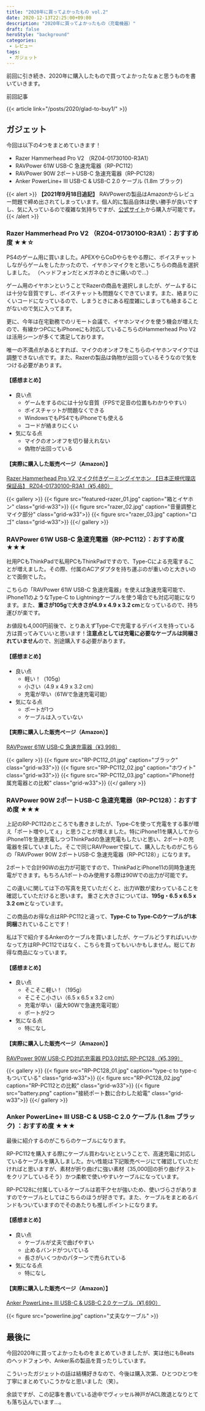 ```yaml
---
title: "2020年に買ってよかったもの vol.2"
date: 2020-12-13T22:25:00+09:00
description: "2020年に買ってよかったもの（充電機器）"
draft: false
heroStyle: "background"
categories:
 - レビュー
tags:
 - ガジェット
---
```


前回に引き続き、2020年に購入したもので買ってよかったなぁと思うものを書いていきます。  

前回記事  

{{< article link="/posts/2020/glad-to-buy1/" >}}


## ガジェット

今回は以下の4つをまとめていきます！

- Razer Hammerhead Pro V2 （RZ04-01730100-R3A1）
- RAVPower 61W USB-C 急速充電器（RP-PC112）
- RAVPower 90W 2ポートUSB-C 急速充電器（RP-PC128）
- Anker PowerLine+ III USB-C & USB-C 2.0 ケーブル (1.8m ブラック)

{{< alert >}}
**【2021年9月18日追記】**
RAVPowerの製品はAmazonからレビュー問題で締め出されてしまっています。個人的に製品自体は使い勝手が良いですし、気に入っているので複雑な気持ちですが、[公式サイト](https://www.ravpower.jp/)から購入が可能です。
{{< /alert >}}

### Razer Hammerhead Pro V2 （RZ04-01730100-R3A1）：おすすめ度 ★★☆

PS4のゲーム用に買いました。APEXやらCoDやらをやる際に、ボイスチャットしながらゲームをしたかったので、イヤホンマイクをと思いこちらの商品を選択しました。
（ヘッドフォンだとメガネのときに痛いので...）

ゲーム用のイヤホンということでRazerの商品を選択しましたが、ゲームするには十分な音質ですし、ボイスチャットも問題なくできています。また、絡まりにくいコードになっているので、しまうときにある程度雑にしまっても絡まることがないので気に入ってます。

更に、今年は在宅勤務でのリモート会議で、イヤホンマイクを使う機会が増えたので、有線かつPCにもiPhoneにも対応しているこちらのHammerhead Pro V2は活用シーンが多くて満足しております。

唯一の不満点があるとすれば、マイクのオンオフをこちらのイヤホンマイクでは調整できない点です。また、Razerの製品は偽物が出回っているそうなので気をつける必要があります。

#### 【感想まとめ】

- 良い点
    - ゲームをするのには十分な音質（FPSで足音の位置もわかりやすい）
    - ボイスチャットが問題なくできる
    - WindowsでもPS4でもiPhoneでも使える
    - コードが絡まりにくい
- 気になる点
    - マイクのオンオフを切り替えれない
    - 偽物が出回っている

#### 【実際に購入した販売ページ（Amazon）】

<a href="https://www.amazon.co.jp/Razer-Hammerhead-%E3%83%9E%E3%82%A4%E3%82%AF%E4%BB%98%E3%81%8D%E3%82%B2%E3%83%BC%E3%83%9F%E3%83%B3%E3%82%B0%E3%82%A4%E3%83%A4%E3%83%95%E3%82%A9%E3%83%B3-%E3%80%90%E6%97%A5%E6%9C%AC%E6%AD%A3%E8%A6%8F%E4%BB%A3%E7%90%86%E5%BA%97%E4%BF%9D%E8%A8%BC%E5%93%81%E3%80%91-RZ04-01730100-R3A1/dp/B01FH9V12O" target="_blank">Razer Hammerhead Pro V2 マイク付きゲーミングイヤホン 【日本正規代理店保証品】 RZ04-01730100-R3A1（¥5,480）</a>

{{< gallery >}}
{{< figure src="featured-razer_01.jpg" caption="箱とイヤホン" class="grid-w33">}}
{{< figure src="razer_02.jpg" caption="音量調整とマイク部分" class="grid-w33">}}
{{< figure src="razer_03.jpg" caption="ロゴ" class="grid-w33">}}
{{</ gallery >}}

### RAVPower 61W USB-C 急速充電器（RP-PC112）：おすすめ度 ★★★

社用PCもThinkPadで私用PCもThinkPadですので、Type-Cによる充電することが増えました。その際、付属のACアダプタを持ち運ぶのが重いのと大きいのとで面倒でした。

こちらの「RAVPower 61W USB-C 急速充電器」を使えば急速充電可能で、iPhone11のようなType-C to Lightningケーブルを使う場合でも対応可能になります。また、**重さが105g**で**大きさが4.9 x 4.9 x 3.2 cm**となっているので、持ち運びが楽です。

お値段も4,000円前後で、とりあえずType-Cで充電するデバイスを持っている方は買ってみていいと思います！**注意点としては充電に必要なケーブルは同梱されていません**ので、別途購入する必要があります。

#### 【感想まとめ】

- 良い点
    - 軽い！（105g）
    - 小さい（4.9 x 4.9 x 3.2 cm）
    - 充電が早い（61Wで急速充電可能）
- 気になる点
    - ポートが1つ
    - ケーブルは入っていない

#### 【実際に購入した販売ページ（Amazon）】

<a href="https://www.amazon.co.jp/RAVPower-%E6%80%A5%E9%80%9F%E5%85%85%E9%9B%BB%E5%99%A8%EF%BC%88%E4%B8%96%E7%95%8C%E6%9C%80%E5%B0%8F%E6%9C%80%E8%BB%BD%E9%87%8F%E3%82%AF%E3%83%A9%E3%82%B9-PD%E5%AF%BE%E5%BF%9C%E3%80%91iPhone-8%E3%80%81GalaxyS10%E3%80%81MacBook-Pro%E3%81%9D%E3%81%AE%E4%BB%96USB-C%E6%A9%9F%E5%99%A8%E5%AF%BE%E5%BF%9C/dp/B07TXYZ4GZ" target="_blank">RAVPower 61W USB-C 急速充電器（¥3,998）</a>

{{< gallery >}}
{{< figure src="RP-PC112_01.jpg" caption="ブラック" class="grid-w33">}}
{{< figure src="RP-PC112_02.jpg" caption="ホワイト" class="grid-w33">}}
{{< figure src="RP-PC112_03.jpg" caption="iPhone付属充電器との比較" class="grid-w33">}}
{{</ gallery >}}

### RAVPower 90W 2ポートUSB-C 急速充電器（RP-PC128）：おすすめ度 ★★★

上記のRP-PC112のところでも書きましたが、Type-Cを使って充電をする事が増え「ポート増やしてぇ」と思うことが増えました。特にiPhone11を購入してからiPhone11を急速充電しつつThinkPadの急速充電もしたいと思い、2ポートの充電器を探していました。そこで同じRAVPowerで探して、購入したものがこちらの「RAVPower 90W 2ポートUSB-C 急速充電器（RP-PC128）」になります。

2ポートで合計90Wの出力が可能ですので、ThinkPadとiPhone11の同時急速充電ができます。もちろん1ポートのみ使用する際は90Wでの出力が可能です。

この違いに関しては下の写真を見ていただくと、出力W数が変わっていることを確認していただけると思います。
重さと大きさについては、**195g・6.5 x 6.5 x 3.2 cm**となっています。

この商品のお得な点はRP-PC112と違って、**Type-C to Type-Cのケーブルが1本同梱**されていることです！

私は下で紹介するAnkerのケーブルを買いましたが、ケーブルどうすればいいかなって方はRP-PC112ではなく、こちらを買ってもいいかもしません。総じてお得な商品になっています。

#### 【感想まとめ】

- 良い点
    - そこそこ軽い！（195g）
    - そこそこ小さい（6.5 x 6.5 x 3.2 cm）
    - 充電が早い（最大90Wで急速充電可能）
    - ポートが2つ
- 気になる点
    - 特になし

#### 【実際に購入した販売ページ（Amazon）】

<a href="https://www.amazon.co.jp/PSE%E8%AA%8D%E8%A8%BC%E6%B8%88%E3%80%91iPhone-XS%E3%80%81Galaxy-Pro%E3%80%81MacBook-%E3%81%9D%E3%81%AE%E4%BB%96USB-C%E6%A9%9F%E5%99%A8%E5%AF%BE%E5%BF%9C-RP-PC128JPW/dp/B086JTCP2M" target="_blank">RAVPower 90W USB-C PD対応充電器 PD3.0対応 RP-PC128（¥5,399） </a>

{{< gallery >}}
{{< figure src="RP-PC128_01.jpg" caption="type-c to type-cもついている" class="grid-w33">}}
{{< figure src="RP-PC128_02.jpg" caption="RP-PC112との比較" class="grid-w33">}}
{{< figure src="battery.png" caption="接続ポート数に合わした給電" class="grid-w33">}}
{{</ gallery >}}

### Anker PowerLine+ III USB-C & USB-C 2.0 ケーブル (1.8m ブラック) ：おすすめ度 ★★★

最後に紹介するのがこちらのケーブルになります。

RP-PC112を購入する際にケーブル買わないとということで、高速充電に対応しているケーブルを購入しました。かい性能は下記販売ページにて確認していただければと思いますが、素材が折り曲げに強い素材（35,000回の折り曲げテストをクリアしているそう）かつ柔軟で使いやすいケーブルになっています。

RP-PC128に付属しているケーブルは若干クセが強いため、使いづらさがありますのでケーブルとしてはこちらのほうが好きです。また、ケーブルをまとめるバンドもついていますのでそのあたりも推しポイントになります。

#### 【感想まとめ】

- 良い点
    - ケーブルが丈夫で曲げやすい
    - 止めるバンドがついている
    - 長さがいくつかのパターンで売られている
- 気になる点
    - 特になし

#### 【実際に購入した販売ページ（Amazon）】

<a href="https://www.amazon.co.jp/Anker-PowerLine-USB-IF%E8%AA%8D%E8%A8%BC%E5%8F%96%E5%BE%97-Galaxy-MacBookPro/dp/B07ZR9ZWG8" target="_blank">Anker PowerLine+ III USB-C & USB-C 2.0 ケーブル（¥1,690） </a>

{{< figure src="powerline.jpg" caption="丈夫なケーブル" >}}

## 最後に

今回2020年に買ってよかったものをまとめていきましたが、実は他にもBeatsのヘッドフォンや、Anker系の製品を買ったりしています。

こういったガジェットの話は結構好きなので、今後は購入次第、ひとつひとつを丁寧にまとめていこうかなと思いました（笑）。

余談ですが、この記事を書いている途中でヴィッセル神戸がACL敗退となりとても落ち込んでいます...。